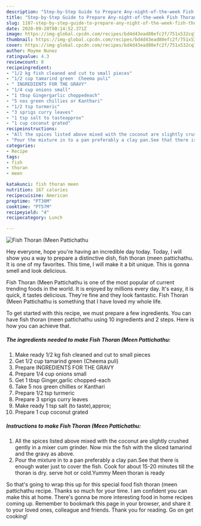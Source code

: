 ```yaml
---
description: "Step-by-Step Guide to Prepare Any-night-of-the-week Fish Thoran (Meen Pattichathu"
title: "Step-by-Step Guide to Prepare Any-night-of-the-week Fish Thoran (Meen Pattichathu"
slug: 1107-step-by-step-guide-to-prepare-any-night-of-the-week-fish-thoran-meen-pattichathu
date: 2020-09-20T00:14:52.371Z
image: https://img-global.cpcdn.com/recipes/bd4d43ead80efc2f/751x532cq70/fish-thoran-meen-pattichathu-recipe-main-photo.jpg
thumbnail: https://img-global.cpcdn.com/recipes/bd4d43ead80efc2f/751x532cq70/fish-thoran-meen-pattichathu-recipe-main-photo.jpg
cover: https://img-global.cpcdn.com/recipes/bd4d43ead80efc2f/751x532cq70/fish-thoran-meen-pattichathu-recipe-main-photo.jpg
author: Mayme Nunez
ratingvalue: 4.3
reviewcount: 8
recipeingredient:
- "1/2 kg fish cleaned and cut to small pieces"
- "1/2 cup tamarind green  Cheema puli"
- " INGREDIENTS FOR THE GRAVY"
- "1/4 cup onions small"
- "1 tbsp Gingergarlic choppedeach"
- "5 nos green chillies or Kanthari"
- "1/2 tsp turmeric"
- "3 sprigs curry leaves"
- "1 tsp salt to tasteapprox"
- "1 cup coconut grated"
recipeinstructions:
- "All the spices listed above mixed with the coconut are slightly crushed gently in a mixer cum grinder. Now mix the fish with the sliced tamarind and the gravy as above."
- "Pour the mixture in to a pan preferably a clay pan.See that there is enough water just to cover the fish. Cook for about 15-20 minutes till the thoran is dry. serve hot or cold.Yummy Meen thoran is ready"
categories:
- Recipe
tags:
- fish
- thoran
- meen

katakunci: fish thoran meen 
nutrition: 167 calories
recipecuisine: American
preptime: "PT30M"
cooktime: "PT57M"
recipeyield: "4"
recipecategory: Lunch

---
```



![Fish Thoran (Meen Pattichathu](https://img-global.cpcdn.com/recipes/bd4d43ead80efc2f/751x532cq70/fish-thoran-meen-pattichathu-recipe-main-photo.jpg)

Hey everyone, hope you're having an incredible day today. Today, I will show you a way to prepare a distinctive dish, fish thoran (meen pattichathu. It is one of my favorites. This time, I will make it a bit unique. This is gonna smell and look delicious.



Fish Thoran (Meen Pattichathu is one of the most popular of current trending foods in the world. It is enjoyed by millions every day. It's easy, it is quick, it tastes delicious. They're fine and they look fantastic. Fish Thoran (Meen Pattichathu is something that I have loved my whole life.


To get started with this recipe, we must prepare a few ingredients. You can have fish thoran (meen pattichathu using 10 ingredients and 2 steps. Here is how you can achieve that.

<!--inarticleads1-->

##### The ingredients needed to make Fish Thoran (Meen Pattichathu:

1. Make ready 1/2 kg fish cleaned and cut to small pieces
1. Get 1/2 cup tamarind green  (Cheema puli)
1. Prepare  INGREDIENTS FOR THE GRAVY
1. Prepare 1/4 cup onions small
1. Get 1 tbsp Ginger,garlic chopped-each
1. Take 5 nos green chillies or Kanthari
1. Prepare 1/2 tsp turmeric
1. Prepare 3 sprigs curry leaves
1. Make ready 1 tsp salt (to taste),approx;
1. Prepare 1 cup coconut grated




<!--inarticleads2-->

##### Instructions to make Fish Thoran (Meen Pattichathu:

1. All the spices listed above mixed with the coconut are slightly crushed gently in a mixer cum grinder. Now mix the fish with the sliced tamarind and the gravy as above.
1. Pour the mixture in to a pan preferably a clay pan.See that there is enough water just to cover the fish. Cook for about 15-20 minutes till the thoran is dry. serve hot or cold.Yummy Meen thoran is ready




So that's going to wrap this up for this special food fish thoran (meen pattichathu recipe. Thanks so much for your time. I am confident you can make this at home. There's gonna be more interesting food in home recipes coming up. Remember to bookmark this page in your browser, and share it to your loved ones, colleague and friends. Thank you for reading. Go on get cooking!
